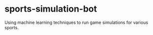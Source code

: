 # sports-simulation-bot
Using machine learning techniques to run game simulations for various sports.
